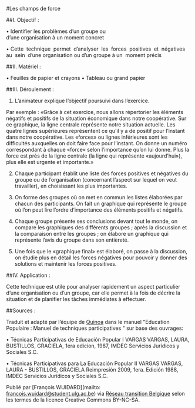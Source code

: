#Les champs de force 

##I. Objectif :

• Identifier les problèmes d’un groupe ou  d’une organisation à un moment concret 

• Cette  technique  permet  d’analyser  les  forces  positives  et  négatives  au  sein  d’une organisation ou d’un groupe à un  moment précis

##II. Matériel : 

• Feuilles de papier et crayons • Tableau ou grand papier

##III. Déroulement : 

1. L’animateur explique l’objectif poursuivi dans l’exercice.

Par exemple : «Grâce à cet exercice, nous allons répertorier les éléments négatifs et positifs de la situation économique dans notre coopérative. Sur ce graphique, la ligne centrale représente notre situation actuelle. Les quatre lignes supérieures représentent ce qu’il y a de positif pour l’instant dans notre coopérative. Les «forces» ou lignes inférieures sont les difficultés auxquelles on doit faire face pour l’instant. On donne un numéro correspondant à chaque «force» selon l’importance qu’on lui donne. Plus la force est près de la ligne centrale (la ligne qui représente «aujourd’hui»), plus elle est urgente et importante.»

2. Chaque participant établit une liste des forces positives et négatives du groupe ou de l’organisation (concernant l’aspect sur lequel on veut travailler), en choisissant les plus importantes.

3. On forme des groupes où on met en commun les listes élaborées par chacun des participants. On fait un graphique qui représente le groupe où l’on peut lire l’ordre d’importance des éléments positifs et négatifs.

4. Chaque groupe présente ses conclusions devant tout le monde, on compare les graphiques des différents groupes ; après la discussion et la comparaison entre les groupes ; on élabore un graphique qui représente l’avis du groupe dans son entièreté. 

5. Une fois que le «graphique final» est élaboré, on passe à la discussion, on étudie plus en détail les forces négatives pour pouvoir y donner des solutions et maintenir les forces positives.

##IV. Application : 

Cette technique est utile pour analyser rapidement un aspect particulier d’une organisation ou d’un groupe, car elle permet à la fois de décrire la situation et de planifier les tâches immédiates à effectuer.

##Sources : 

Traduit et adapté par l’équipe de [Quinoa](http://www.quinoa.be/) dans le manuel "Education Populaire : Manuel de techniques participatives "  sur base des ouvrages:

• Técnicas Participativas de Educación Popular I VARGAS VARGAS, LAURA,  BUSTILLOS, GRACIELA, 1era edicion, 1987, IMDEC Servicios Jurídicos y Sociales S.C. 

• Técnicas Participativas para La Educación Popular II VARGAS VARGAS, LAURA - BUSTILLOS, GRACIELA Reimpresión 2009, 1era. Edición 1988, IMDEC Servicios Jurídicos y Sociales S.C.

Publié par [François WUIDARD](mailto: francois.wuidard@student.ulg.ac.be) via [Réseau transition Belgique]( http://www.reseautransition.be/) selon les termes de la licence Creative Commons BY-NC-SA. 
